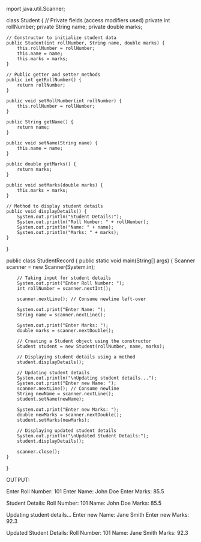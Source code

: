 mport java.util.Scanner;

class Student {
    // Private fields (access modifiers used)
    private int rollNumber;
    private String name;
    private double marks;

    // Constructor to initialize student data
    public Student(int rollNumber, String name, double marks) {
        this.rollNumber = rollNumber;
        this.name = name;
        this.marks = marks;
    }

    // Public getter and setter methods
    public int getRollNumber() {
        return rollNumber;
    }

    public void setRollNumber(int rollNumber) {
        this.rollNumber = rollNumber;
    }

    public String getName() {
        return name;
    }

    public void setName(String name) {
        this.name = name;
    }

    public double getMarks() {
        return marks;
    }

    public void setMarks(double marks) {
        this.marks = marks;
    }

    // Method to display student details
    public void displayDetails() {
        System.out.println("Student Details:");
        System.out.println("Roll Number: " + rollNumber);
        System.out.println("Name: " + name);
        System.out.println("Marks: " + marks);
    }
}

public class StudentRecord {
    public static void main(String[] args) {
        Scanner scanner = new Scanner(System.in);

        // Taking input for student details
        System.out.print("Enter Roll Number: ");
        int rollNumber = scanner.nextInt();

        scanner.nextLine(); // Consume newline left-over

        System.out.print("Enter Name: ");
        String name = scanner.nextLine();

        System.out.print("Enter Marks: ");
        double marks = scanner.nextDouble();

        // Creating a Student object using the constructor
        Student student = new Student(rollNumber, name, marks);

        // Displaying student details using a method
        student.displayDetails();

        // Updating student details
        System.out.println("\nUpdating student details...");
        System.out.print("Enter new Name: ");
        scanner.nextLine(); // Consume newline
        String newName = scanner.nextLine();
        student.setName(newName);

        System.out.print("Enter new Marks: ");
        double newMarks = scanner.nextDouble();
        student.setMarks(newMarks);

        // Displaying updated student details
        System.out.println("\nUpdated Student Details:");
        student.displayDetails();

        scanner.close();
    }
}

OUTPUT:

Enter Roll Number: 101
Enter Name: John Doe
Enter Marks: 85.5

Student Details:
Roll Number: 101
Name: John Doe
Marks: 85.5

Updating student details...
Enter new Name: Jane Smith
Enter new Marks: 92.3

Updated Student Details:
Roll Number: 101
Name: Jane Smith
Marks: 92.3
